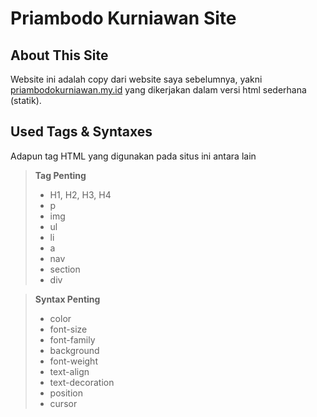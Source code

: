 # Priambodo Kurniawan Site
## About This Site
Website ini adalah copy dari website saya sebelumnya, yakni [priambodokurniawan.my.id][mySite] yang dikerjakan dalam versi html sederhana (statik). 

## Used Tags & Syntaxes
Adapun tag HTML yang digunakan pada situs ini antara lain

> **Tag Penting**
>  - H1, H2, H3, H4
>  - p
>  - img
>  - ul
>  - li
>  - a
>  - nav
>  - section
>  - div

> **Syntax Penting**
>  - color
>  - font-size
>  - font-family
>  - background
>  - font-weight
>  - text-align
>  - text-decoration
>  - position
>  - cursor

[mySite]: www.priambodokurniawan.my.id